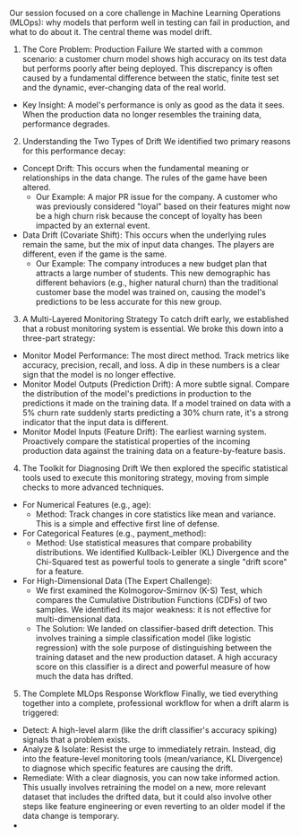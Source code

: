 Our session focused on a core challenge in Machine Learning Operations (MLOps): why models that perform well in testing can fail in production, and what to do about it. The central theme was model drift.
1. The Core Problem: Production Failure
We started with a common scenario: a customer churn model shows high accuracy on its test data but performs poorly after being deployed. This discrepancy is often caused by a fundamental difference between the static, finite test set and the dynamic, ever-changing data of the real world.
 * Key Insight: A model's performance is only as good as the data it sees. When the production data no longer resembles the training data, performance degrades.
2. Understanding the Two Types of Drift
We identified two primary reasons for this performance decay:
 * Concept Drift: This occurs when the fundamental meaning or relationships in the data change. The rules of the game have been altered.
   * Our Example: A major PR issue for the company. A customer who was previously considered "loyal" based on their features might now be a high churn risk because the concept of loyalty has been impacted by an external event.
 * Data Drift (Covariate Shift): This occurs when the underlying rules remain the same, but the mix of input data changes. The players are different, even if the game is the same.
   * Our Example: The company introduces a new budget plan that attracts a large number of students. This new demographic has different behaviors (e.g., higher natural churn) than the traditional customer base the model was trained on, causing the model's predictions to be less accurate for this new group.
3. A Multi-Layered Monitoring Strategy
To catch drift early, we established that a robust monitoring system is essential. We broke this down into a three-part strategy:
 * Monitor Model Performance: The most direct method. Track metrics like accuracy, precision, recall, and loss. A dip in these numbers is a clear sign that the model is no longer effective.
 * Monitor Model Outputs (Prediction Drift): A more subtle signal. Compare the distribution of the model's predictions in production to the predictions it made on the training data. If a model trained on data with a 5% churn rate suddenly starts predicting a 30% churn rate, it's a strong indicator that the input data is different.
 * Monitor Model Inputs (Feature Drift): The earliest warning system. Proactively compare the statistical properties of the incoming production data against the training data on a feature-by-feature basis.
4. The Toolkit for Diagnosing Drift
We then explored the specific statistical tools used to execute this monitoring strategy, moving from simple checks to more advanced techniques.
 * For Numerical Features (e.g., age):
   * Method: Track changes in core statistics like mean and variance. This is a simple and effective first line of defense.
 * For Categorical Features (e.g., payment_method):
   * Method: Use statistical measures that compare probability distributions. We identified Kullback-Leibler (KL) Divergence and the Chi-Squared test as powerful tools to generate a single "drift score" for a feature.
 * For High-Dimensional Data (The Expert Challenge):
   * We first examined the Kolmogorov-Smirnov (K-S) Test, which compares the Cumulative Distribution Functions (CDFs) of two samples. We identified its major weakness: it is not effective for multi-dimensional data.
   * The Solution: We landed on classifier-based drift detection. This involves training a simple classification model (like logistic regression) with the sole purpose of distinguishing between the training dataset and the new production dataset. A high accuracy score on this classifier is a direct and powerful measure of how much the data has drifted.
5. The Complete MLOps Response Workflow
Finally, we tied everything together into a complete, professional workflow for when a drift alarm is triggered:
 * Detect: A high-level alarm (like the drift classifier's accuracy spiking) signals that a problem exists.
 * Analyze & Isolate: Resist the urge to immediately retrain. Instead, dig into the feature-level monitoring tools (mean/variance, KL Divergence) to diagnose which specific features are causing the drift.
 * Remediate: With a clear diagnosis, you can now take informed action. This usually involves retraining the model on a new, more relevant dataset that includes the drifted data, but it could also involve other steps like feature engineering or even reverting to an older model if the data change is temporary.
 * 

